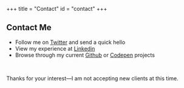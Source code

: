 +++
title = "Contact"
id = "contact"
+++

## Contact Me

- Follow me on <a href="https://twitter.com/satinflame"><span class="fab fa-fw fa-twitter" aria-hidden="true"></span>Twitter</a> and send a quick hello  
- View my experience at <a href="https://www.linkedin.com/in/satinflame/"><span class="fab fa-fw fa-linkedin" aria-hidden="true"></span>Linkedin</a>
- Browse through my current <a href="https://github.com/virtual"><span class="fab fa-fw fa-github" aria-hidden="true"></span>Github</a> or <a href="https://codepen.io/virtual/"><span class="fab fa-fw fa-codepen" aria-hidden="true"></span>Codepen</a> projects


<!-- Send me a quick message to learn more about updating your site, or visit <a href="/categories/portfolio/">my portfolio</a> to see my completed projects! -->
<p>&nbsp;</p>

<div class="alert alert-warning text-center"><p>Thanks for your interest—I am not accepting new clients at this time.</p></div>

<!-- <script type="text/javascript" src="https://form.jotform.us/jsform/21795797055165"></script> -->
